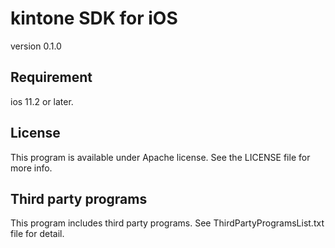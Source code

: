 kintone SDK for iOS
===========
version 0.1.0

## Requirement
ios 11.2 or later.

## License
This program is available under Apache license. See the LICENSE file for more info.

## Third party programs
This program includes third party programs. See ThirdPartyProgramsList.txt file for detail.
